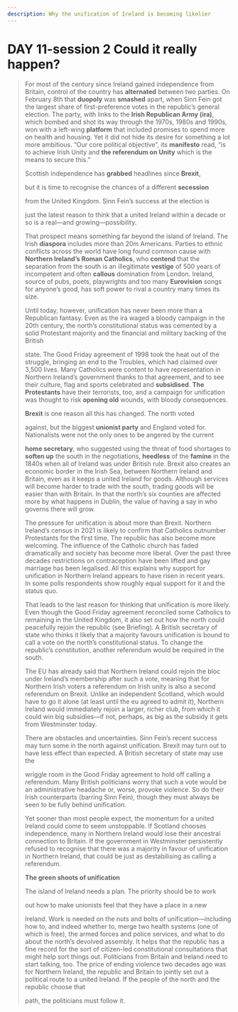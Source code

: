 ```yaml
---
description: Why the unification of Ireland is becoming likelier
---
```


# DAY 11-session 2 Could it really happen?
> For most of the century since Ireland gained independence from Britain, control of the country has **alternated** between two parties. On February 8th that **duopoly** was **smashed** apart, when Sinn Fein got the largest share of first-preference votes in the republic’s general election. The party, with links to the **Irish Republican Army (ira)**, which bombed and shot its way through the 1970s, 1980s and 1990s, won with a left-wing **platform** that included promises to spend more on health and housing. Yet it did not hide its desire for something a lot more ambitious. “Our core political objective”, its **manifesto** read, “is to achieve Irish Unity and **the referendum on Unity** which is the means to secure this.”
 > 
> Scottish independence has **grabbed** headlines since **Brexit**,
 > 
> but it is time to recognise the chances of a different **secession**
 > 
> from the United Kingdom. Sinn Fein’s success at the election is
 > 
> just the latest reason to think that a united Ireland within a decade or so is a real—and growing—possibility.
 > 
> That prospect means something far beyond the island of Ireland. The Irish **diaspora** includes more than 20m Americans. Parties to ethnic conflicts across the world have long found common cause with **Northern Ireland’s Roman Catholics**, who **contend** that the separation from the south is an illegitimate **vestige** of 500 years of incompetent and often **callous** domination from London. Ireland, source of pubs, poets, playwrights and too many **Eurovision** songs for anyone’s good, has soft power to rival a country many times its size.
 > 
> Until today, however, unification has never been more than a Republican fantasy. Even as the ira waged a bloody campaign in the 20th century, the north’s constitutional status was cemented by a solid Protestant majority and the financial and military backing of the British
 > 
> state. The Good Friday agreement of 1998 took the heat out of the struggle, bringing an end to the Troubles, which had claimed over 3,500 lives. Many Catholics were content to have representation in Northern Ireland’s government thanks to that agreement, and to see their culture, flag and sports celebrated and **subsidised**. **The Protestants** have their terrorists, too, and a campaign for unification was thought to risk **opening old** wounds, with bloody consequences.
 > 
> **Brexit** is one reason all this has changed. The north voted
 > 
> against, but the biggest **unionist party** and England voted for. Nationalists were not the only ones to be angered by the current
 > 
> **home secretary**, who suggested using the threat of food shortages to **soften up** the south in the negotiations, **heedless** of the **famine** in the 1840s when all of Ireland was under British rule. Brexit also creates an economic border in the Irish Sea, between Northern Ireland and Britain, even as it keeps a united Ireland for goods. Although services will become harder to trade with the south, trading goods will be easier than with Britain. In that the north’s six counties are affected more by what happens in Dublin, the value of having a say in who governs there will grow.
 > 
> The pressure for unification is about more than Brexit. Northern Ireland’s census in 2021 is likely to confirm that Catholics outnumber Protestants for the first time. The republic has also become more welcoming. The influence of the Catholic church has faded dramatically and society has become more liberal. Over the past three decades restrictions on contraception have been lifted and gay marriage has been legalised. All this explains why support for unification in Northern Ireland appears to have risen in recent years. In some polls respondents show roughly equal support for it and the status quo.
 > 
> That leads to the last reason for thinking that unification is more likely. Even though the Good Friday agreement reconciled some Catholics to remaining in the United Kingdom, it also set out how the north could peacefully rejoin the republic (see Briefing). A British secretary of state who thinks it likely that a majority favours unification is bound to call a vote on the north’s constitutional status. To change the republic’s constitution, another referendum would be required in the south.
 > 
> The EU has already said that Northern Ireland could rejoin the bloc under Ireland’s membership after such a vote, meaning that for Northern Irish voters a referendum on Irish unity is also a second referendum on Brexit. Unlike an independent Scotland, which would have to go it alone (at least until the eu agreed to admit it), Northern Ireland would immediately rejoin a larger, richer club, from which it could win big subsidies—if not, perhaps, as big as the subsidy it gets from Westminster today.
 > 
> There are obstacles and uncertainties. Sinn Fein’s recent success may turn some in the north against unification. Brexit may turn out to have less effect than expected. A British secretary of state may use the
 > 
> wriggle room in the Good Friday agreement to hold off calling a referendum. Many British politicians worry that such a vote would be an administrative headache or, worse, provoke violence. So do their Irish counterparts (barring Sinn Fein), though they must always be seen to be fully behind unification.
 > 
> Yet sooner than most people expect, the momentum for a united Ireland could come to seem unstoppable. If Scotland chooses independence, many in Northern Ireland would lose their ancestral connection to Britain. If the government in Westminster persistently refused to recognise that there was a majority in favour of unification in Northern Ireland, that could be just as destabilising as calling a referendum.
 > 
> **The green shoots of unification**
 > 
> The island of Ireland needs a plan. The priority should be to work
 > 
> out how to make unionists feel that they have a place in a new
 > 
> Ireland. Work is needed on the nuts and bolts of unification—including how to, and indeed whether to, merge two health systems (one of which is free), the armed forces and police services, and what to do about the north’s devolved assembly. It helps that the republic has a fine record for the sort of citizen-led constitutional consultations that might help sort things out. Politicians from Britain and Ireland need to start talking, too. The price of ending violence two decades ago was for Northern Ireland, the republic and Britain to jointly set out a political route to a united Ireland. If the people of the north and the republic choose that
 > 
> path, the politicians must follow it.
 > 

